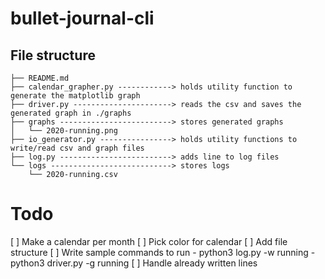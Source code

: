 # bullet-journal-cli


## File structure
```
├── README.md
├── calendar_grapher.py ------------> holds utility function to generate the matplotlib graph
├── driver.py ----------------------> reads the csv and saves the generated graph in ./graphs
├── graphs -------------------------> stores generated graphs
│   └── 2020-running.png
├── io_generator.py ----------------> holds utility functions to write/read csv and graph files
├── log.py -------------------------> adds line to log files
└── logs ---------------------------> stores logs
    └── 2020-running.csv
```

# Todo 
[ ] Make a calendar per month 
[ ] Pick color for calendar
[ ] Add file structure
[ ] Write sample commands to run 
    - python3 log.py -w running
    - python3 driver.py -g running
[ ] Handle already written lines
